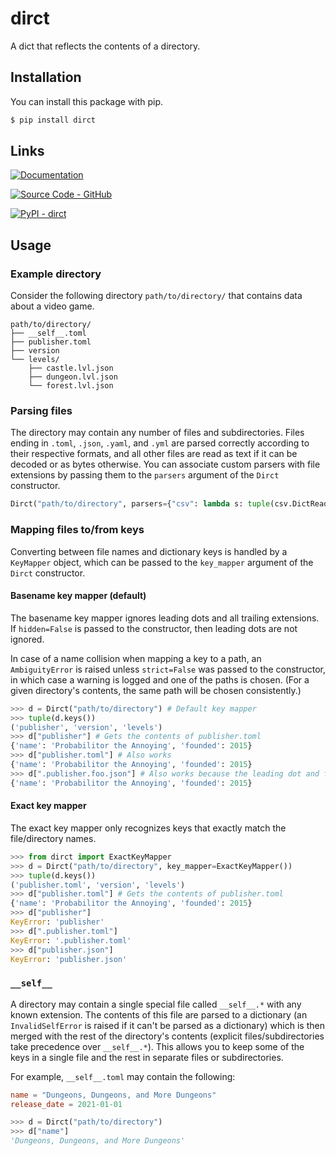 # dirct
A dict that reflects the contents of a directory.

## Installation

You can install this package with pip.
```sh
$ pip install dirct
```

## Links

[![Documentation](https://img.shields.io/badge/Documentation-C61C3E?style=for-the-badge&logo=Read+the+Docs&logoColor=%23FFFFFF)](https://abrahammurciano.github.io/python-dirct)

[![Source Code - GitHub](https://img.shields.io/badge/Source_Code-GitHub-181717?style=for-the-badge&logo=GitHub&logoColor=%23FFFFFF)](https://github.com/abrahammurciano/python-dirct.git)

[![PyPI - dirct](https://img.shields.io/badge/PyPI-dirct-006DAD?style=for-the-badge&logo=PyPI&logoColor=%23FFD242)](https://pypi.org/project/dirct/)

## Usage

### Example directory

Consider the following directory `path/to/directory/` that contains data about a video game.
```
path/to/directory/
├── __self__.toml
├── publisher.toml
├── version
└── levels/
	├── castle.lvl.json
	├── dungeon.lvl.json
	└── forest.lvl.json
```

### Parsing files

The directory may contain any number of files and subdirectories. Files ending in `.toml`, `.json`, `.yaml`, and `.yml` are parsed correctly according to their respective formats, and all other files are read as text if it can be decoded or as bytes otherwise. You can associate custom parsers with file extensions by passing them to the `parsers` argument of the `Dirct` constructor.

```python
Dirct("path/to/directory", parsers={"csv": lambda s: tuple(csv.DictReader(io.StringIO(s)))})
```

### Mapping files to/from keys

Converting between file names and dictionary keys is handled by a `KeyMapper` object, which can be passed to the `key_mapper` argument of the `Dirct` constructor.

#### Basename key mapper (default)

The basename key mapper ignores leading dots and all trailing extensions. If `hidden=False` is passed to the constructor, then leading dots are not ignored.

In case of a name collision when mapping a key to a path, an `AmbiguityError` is raised unless `strict=False` was passed to the constructor, in which case a warning is logged and one of the paths is chosen. (For a given directory's contents, the same path will be chosen consistently.)

```python
>>> d = Dirct("path/to/directory") # Default key mapper
>>> tuple(d.keys())
('publisher', 'version', 'levels')
>>> d["publisher"] # Gets the contents of publisher.toml
{'name': 'Probabilitor the Annoying', 'founded': 2015}
>>> d["publisher.toml"] # Also works
{'name': 'Probabilitor the Annoying', 'founded': 2015}
>>> d[".publisher.foo.json"] # Also works because the leading dot and file extensions are ignored
{'name': 'Probabilitor the Annoying', 'founded': 2015}
```

#### Exact key mapper

The exact key mapper only recognizes keys that exactly match the file/directory names.

```python
>>> from dirct import ExactKeyMapper
>>> d = Dirct("path/to/directory", key_mapper=ExactKeyMapper())
>>> tuple(d.keys())
('publisher.toml', 'version', 'levels')
>>> d["publisher.toml"] # Gets the contents of publisher.toml
{'name': 'Probabilitor the Annoying', 'founded': 2015}
>>> d["publisher"]
KeyError: 'publisher'
>>> d[".publisher.toml"]
KeyError: '.publisher.toml'
>>> d["publisher.json"]
KeyError: 'publisher.json'
```

### `__self__`

A directory may contain a single special file called `__self__.*` with any known extension. The contents of this file are parsed to a dictionary (an `InvalidSelfError` is raised if it can't be parsed as a dictionary) which is then merged with the rest of the directory's contents (explicit files/subdirectories take precedence over `__self__.*`). This allows you to keep some of the keys in a single file and the rest in separate files or subdirectories.

For example, `__self__.toml` may contain the following:

```toml
name = "Dungeons, Dungeons, and More Dungeons"
release_date = 2021-01-01
```

```python
>>> d = Dirct("path/to/directory")
>>> d["name"]
'Dungeons, Dungeons, and More Dungeons'
```
